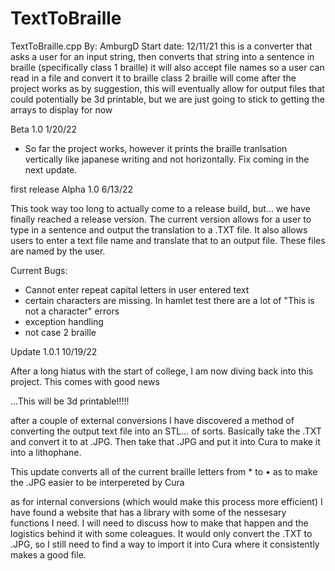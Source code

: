 # TextToBraille
 TextToBraille.cpp  By: AmburgD Start date: 12/11/21
this is a converter that asks a user for an input string, then converts that string into a sentence in braille (specifically class 1 braille)
it will also accept file names so a user can read in a file and convert it to braille
class 2 braille will come after the project works
as by suggestion, this will eventually allow for output files that could potentially be 3d printable, but we are just going to stick to
getting the arrays to display for now

Beta 1.0 1/20/22

* So far the project works, however it prints the braille tranlsation vertically like japanese writing and not horizontally. Fix coming in the next update.



first release Alpha 1.0 6/13/22

 This took way too long to actually come to a release build, but...
 we have finally reached a release version. The current version allows for a user to type in a sentence and output the translation to a .TXT file. 
 It also allows users to enter a text file name and translate that to an output file. These files are named by the user. 
 
 Current Bugs: 
*	Cannot enter repeat capital letters in user entered text
*	certain characters are missing. In hamlet test there are a lot of "This is not a character" errors
*   exception handling
*   not case 2 braille

Update 1.0.1 10/19/22

 After a long hiatus with the start of college, I am now diving back into this project. This comes with good news
 
 ...This will be 3d printable!!!!!
 
 after a couple of external conversions I have discovered a method of converting the output text file into an STL... of sorts.
 Basically take the .TXT and convert it to at .JPG. Then take that .JPG and put it into Cura to make it into a lithophane.
 
 This update converts all of the current braille letters from * to • as to make the .JPG easier to be interpereted by Cura
 
 as for internal conversions (which would make this process more efficient) I have found a website that has a library with some of the 
 nessesary functions I need. I will need to discuss how to make that happen and the logistics behind it with some coleagues. It would only convert
 the .TXT to .JPG, so I still need to find a way to import it into Cura where it consistently makes a good file. 
